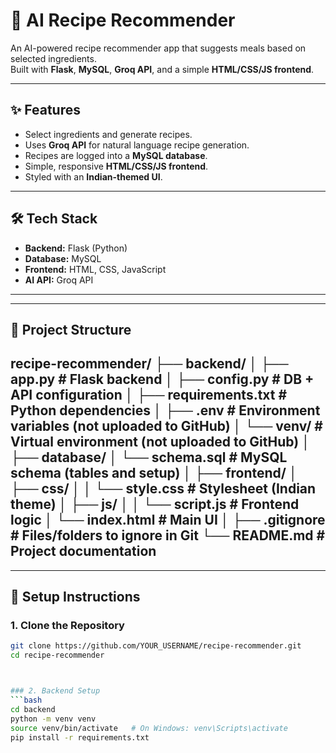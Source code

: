 # 🍲 AI Recipe Recommender

An AI-powered recipe recommender app that suggests meals based on selected ingredients.  
Built with **Flask**, **MySQL**, **Groq API**, and a simple **HTML/CSS/JS frontend**.  

---

## ✨ Features
- Select ingredients and generate recipes.
- Uses **Groq API** for natural language recipe generation.
- Recipes are logged into a **MySQL database**.
- Simple, responsive **HTML/CSS/JS frontend**.
- Styled with an **Indian-themed UI**.

---

## 🛠️ Tech Stack
- **Backend:** Flask (Python)
- **Database:** MySQL
- **Frontend:** HTML, CSS, JavaScript
- **AI API:** Groq API

---

---
## 📂 Project Structure
recipe-recommender/
├── backend/
│ ├── app.py # Flask backend
│ ├── config.py # DB + API configuration
│ ├── requirements.txt # Python dependencies
│ ├── .env # Environment variables (not uploaded to GitHub)
│ └── venv/ # Virtual environment (not uploaded to GitHub)
│
├── database/
│ └── schema.sql # MySQL schema (tables and setup)
│
├── frontend/
│ ├── css/
│ │ └── style.css # Stylesheet (Indian theme)
│ ├── js/
│ │ └── script.js # Frontend logic
│ └── index.html # Main UI
│
├── .gitignore # Files/folders to ignore in Git
└── README.md # Project documentation
---
---

## 🚀 Setup Instructions

### 1. Clone the Repository
```bash
git clone https://github.com/YOUR_USERNAME/recipe-recommender.git
cd recipe-recommender



### 2. Backend Setup
```bash
cd backend
python -m venv venv
source venv/bin/activate   # On Windows: venv\Scripts\activate
pip install -r requirements.txt

